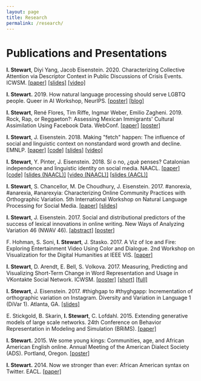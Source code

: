 ```yaml
---
layout: page
title: Research
permalink: /research/
---
```

# Publications and Presentations

**I. Stewart**, Diyi Yang, Jacob Eisenstein.
2020.
Characterizing Collective Attention via Descriptor Context in Public Discussions of Crisis Events.
ICWSM.
[[paper]](https://aaai.org/ojs/index.php/ICWSM/article/view/7331/7185)
[[slides]](https://docs.google.com/presentation/d/1oxYWxBXyhmI_rtxwTDb-02U0e3WLpg-Gd0faRPd9APE)
[[video]](https://www.youtube.com/watch?v=GhGNJYmZjA0)

**I. Stewart.**
2019.
How natural language processing should serve LGBTQ people.
Queer in AI Workshop, NeurIPS.
[[poster]](http://ianbstewart.github.io/docs/queer_nlp_poster.pdf)
[[blog]](http://ianbstewart.github.io/queer_NLP/)

**I. Stewart**, René Flores, Tim Riffe, Ingmar Weber, Emilio Zagheni. 
2019.
Rock, Rap, or Reggaeton?: Assessing Mexican Immigrants' Cultural Assimilation Using Facebook Data.
WebConf.
[[paper]](https://arxiv.org/pdf/1902.09453.pdf)
[[poster]](#)

**I. Stewart**, J. Eisenstein.
2018.
Making "fetch" happen: The influence of social and linguistic context on nonstandard word growth and decline.
EMNLP. 
[[paper]](http://aclweb.org/anthology/D18-1467)
[[code]](https://github.com/ianbstewart/nonstandard_word_dissemination)
[[slides]](https://docs.google.com/presentation/d/1VLJp0uyBPFzHWupanfOjUr7E0j8UYHxqRSzHPqF7xGk)
[[video]](https://vimeo.com/306120421)

**I. Stewart**, Y. Pinter, J. Eisenstein. 
2018.
Sí o no, ¿què penses? Catalonian independence and linguistic identity on social media.
NAACL.
[[paper]](http://aclweb.org/anthology/N18-2022)
[[code]](https://github.com/ianbstewart/catalan)
[[slides (NAACL)]](https://drive.google.com/open?id=1L4wNoTXDCysaQ65QYUJ_Y7Za8rULAdy_xrnjqZbQkek)
[[video (NAACL)]](https://vimeo.com/channels/naacl2018/276426716)
[[slides (AACL)]](https://docs.google.com/presentation/d/19Bi-LNP8BwZ5l3uFUiJQWpT-Xk9bXoelEmtidgUEEq8/edit?usp=sharing)

**I. Stewart**, S. Chancellor, M. De Choudhury, J. Eisenstein. 
2017.
\#anorexia, \#anarexia, \#anarexyia: Characterizing Online Community Practices with Orthographic Variation.
5th International Workshop on Natural Language Processing for Social Media.
[[paper]](../docs/SocialNLP_2017.pdf)
[[slides]](../docs/SocialNLP_2017_slides.pdf)

**I. Stewart**, J. Eisenstein. 
2017.
Social and distributional predictors of the success of lexical innovations in online writing.
New Ways of Analyzing Variation 46 (NWAV 46).
[[abstract]](../docs/NWAV_2017_short.pdf)
[[poster]](../docs/NWAV_2017_poster.pdf)

F. Hohman, S. Soni, **I. Stewart**, J. Stasko. 
2017.
A Viz of Ice and Fire: Exploring Entertainment Video Using Color and Dialogue.
2nd Workshop on Visualization for the Digital Humanities at IEEE VIS.
[[paper]](https://www.cc.gatech.edu/~stasko/papers/vis4dh17-thrones.pdf)

**I. Stewart**, D. Arendt, E. Bell, S. Volkova. 
2017.
Measuring, Predicting and Visualizing Short-Term Change in Word Representation and Usage in VKontakte Social Network.
ICWSM.
[[poster]](../docs/ICWSM_2017_poster.pdf)
[[short]](../docs/ICWSM_2017_short.pdf)
[[full]](https://arxiv.org/abs/1703.07012)

**I. Stewart**, J. Eisenstein. 
2017.
#thighgap to #thyghgapp: Incrementation of orthographic variation on Instagram.
Diversity and Variation in Language 1 (DiVar 1).
Atlanta, GA. 
[[slides]](../docs/DiVar_2017.pdf)

E. Stickgold, B. Skarin, **I. Stewart**, C. Lofdahl. 
2015.
Extending generative models of large scale networks.
24th Conference on Behavior Representation in Modeling and Simulation (BRiMS).
[[paper]](http://cc.ist.psu.edu/BRIMS/archives/2015/Stickgold_BRiMS_2015.pdf)

**I. Stewart.**
2015.
We some young kings: Communities, age, and African American English online.
Annual Meeting of the American Dialect Society (ADS).
Portland, Oregon.
[[poster]](../docs/ADS_2015_Poster.pdf)

**I. Stewart.**
2014.
Now we stronger than ever: African American syntax on Twitter.
EACL.
[[paper]](http://www.aclweb.org/anthology/E/E14/E14-3.pdf#page=41)
